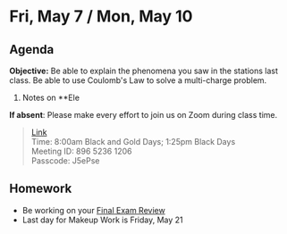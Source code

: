 Fri, May 7 / Mon, May 10
==================    
  
Agenda    
---------    
**Objective:** Be able to explain the phenomena you saw in the stations last class.  Be able to use Coulomb's Law to solve a multi-charge problem.
  
1. Notes on **Ele


**If absent**: Please make every effort to join us on Zoom during class time.

> [Link](https://us02web.zoom.us/j/89652361206?pwd=L3ZYQzBGNitFK0J6K1M4Nk1iM1dYQT09)      
> Time: 8:00am Black and Gold Days; 1:25pm Black Days    
> Meeting ID: 896 5236 1206      
> Passcode: J5ePse

  
Homework     
-------------    
- Be working on your [Final Exam Review][rev]
- Last day for Makeup Work is Friday, May 21

[rev]: https://avon.schoology.com/course/2624603229/materials?f=369844930
[test]: https://avon.schoology.com/assignment/4925783860/assessment_questions
<!--stackedit_data:
eyJoaXN0b3J5IjpbLTI1NjQyMzQ2Niw2MTgwNDIzMzcsMTU4MD
c5OTQwNSwtMjA0Nzc3ODU4NSwtMTQ3MzUyMzkxMywtMzk4ODM0
NzY0LC0yMTYzMDE5NjAsMTgwOTQ0NDg1OCwtODI3MzY5MTI4LC
0xNzQzMDQ1NzkxLC0yMDk4NDA5OTYwLDIwMTk3NjE5NjAsLTEw
MjU3MzE2MTMsLTEyOTc1Mzc5OTMsLTEzMTkzMzY5NTAsLTI3MD
Y2OTQ3OSwtMzQ5MDMyODEsLTk2MDA0NjA1MiwxMzc4NTQ1ODA0
LDE0MDY0MTMyNjVdfQ==
-->
